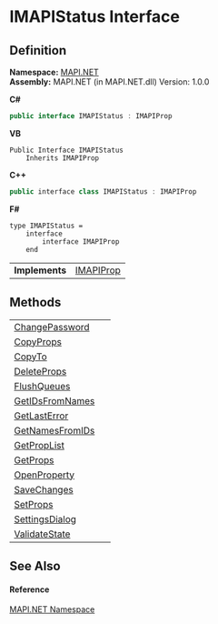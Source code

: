 # IMAPIStatus Interface




## Definition
**Namespace:** <a href="5bef4637-66f8-16d4-e5f4-4d0da57a1538.md">MAPI.NET</a>  
**Assembly:** MAPI.NET (in MAPI.NET.dll) Version: 1.0.0

**C#**
``` C#
public interface IMAPIStatus : IMAPIProp
```
**VB**
``` VB
Public Interface IMAPIStatus
	Inherits IMAPIProp
```
**C++**
``` C++
public interface class IMAPIStatus : IMAPIProp
```
**F#**
``` F#
type IMAPIStatus = 
    interface
        interface IMAPIProp
    end
```

<table><tr><td><strong>Implements</strong></td><td><a href="a20f5817-5533-814e-fd1d-0d3a9179b1b4.md">IMAPIProp</a></td></tr>
</table>



## Methods
<table>
<tr>
<td><a href="c432df27-1d08-29ac-8c4a-7cf458d72269.md">ChangePassword</a></td>
<td> </td></tr>
<tr>
<td><a href="2a91edbb-d84a-13b3-fe0c-7b5f63a87bf7.md">CopyProps</a></td>
<td> </td></tr>
<tr>
<td><a href="3fd63044-b2c3-53f1-ead5-b57489ca740d.md">CopyTo</a></td>
<td> </td></tr>
<tr>
<td><a href="d4773111-e5d9-0b73-dca7-a8cf0f445a11.md">DeleteProps</a></td>
<td> </td></tr>
<tr>
<td><a href="b6a242c1-d94d-c371-b0ad-fb3c35504107.md">FlushQueues</a></td>
<td> </td></tr>
<tr>
<td><a href="d2dd1c5f-ac59-8e95-754b-85bb372a8df4.md">GetIDsFromNames</a></td>
<td> </td></tr>
<tr>
<td><a href="509ff676-87ec-5397-3a9a-644fe73dcfc3.md">GetLastError</a></td>
<td> </td></tr>
<tr>
<td><a href="4028be09-cccd-e6b5-1b76-84ff775a607d.md">GetNamesFromIDs</a></td>
<td> </td></tr>
<tr>
<td><a href="d5ec5dc2-b6e1-374d-14cb-b49779c4910c.md">GetPropList</a></td>
<td> </td></tr>
<tr>
<td><a href="af2c6eee-4e9d-8c4e-4a13-606785d46446.md">GetProps</a></td>
<td> </td></tr>
<tr>
<td><a href="778ce907-ff6c-02d7-c1a8-76652296a2c0.md">OpenProperty</a></td>
<td> </td></tr>
<tr>
<td><a href="01be7dbb-b2f9-0378-50bd-cfd44c0426b3.md">SaveChanges</a></td>
<td> </td></tr>
<tr>
<td><a href="d065fb5a-b777-2ac4-2b19-c2b0db86a119.md">SetProps</a></td>
<td> </td></tr>
<tr>
<td><a href="d721d663-89cc-ca25-819a-cda89d3bdd0b.md">SettingsDialog</a></td>
<td> </td></tr>
<tr>
<td><a href="9dac7c48-afad-fa62-1ee8-1382c32850d5.md">ValidateState</a></td>
<td> </td></tr>
</table>

## See Also


#### Reference
<a href="5bef4637-66f8-16d4-e5f4-4d0da57a1538.md">MAPI.NET Namespace</a>  
